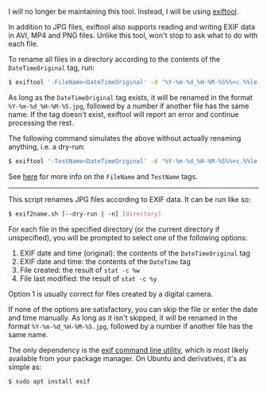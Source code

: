 I will no longer be maintaining this tool. Instead, I will be using
[exiftool](https://exiftool.org).

In addition to JPG files, exiftool also supports reading and writing EXIF data
in AVI, MP4 and PNG files. Unlike this tool, won't stop to ask what to do with
each file.

To rename all files in a directory according to the contents of the
`DateTimeOriginal` tag, run:

```sh
$ exiftool '-FileName<DateTimeOriginal' -d '%Y-%m-%d_%H-%M-%S%%+c.%%le' [directory]
```

As long as the `DateTimeOriginal` tag exists, it will be renamed in the format
`%Y-%m-%d_%H-%M-%S.jpg`, followed by a number if another file has the same name.
If the tag doesn't exist, exiftool will report an error and continue processing
the rest.

The following command simulates the above without actually renaming anything,
i.e. a dry-run:

```sh
$ exiftool '-TestName<DateTimeOriginal' -d '%Y-%m-%d_%H-%M-%S%%+c.%%le' [directory]
```

See [here](https://exiftool.org/filename.html) for more info on the `FileName`
and `TestName` tags.

---

This script renames JPG files according to EXIF data. It can be run like so:

```sh
$ exif2name.sh [--dry-run | -n] [directory]
```

For each file in the specified directory (or the current directory if
unspecified), you will be prompted to select one of the following options:

1. EXIF date and time (original): the contents of the `DateTimeOriginal` tag
1. EXIF date and time: the contents of the `DateTime` tag
1. File created: the result of `stat -c %w`
1. File last modified: the result of `stat -c %y`

Option 1 is usually correct for files created by a digital camera.

If none of the options are satisfactory, you can skip the file or enter the date
and time manually. As long as it isn't skipped, it will be renamed in the format
`%Y-%m-%d_%H-%M-%S.jpg`, followed by a number if another file has the same name.

The only dependency is the
[exif command line utility](https://github.com/libexif/exif), which is most
likely available from your package manager. On Ubuntu and derivatives, it's as
simple as:

```sh
$ sudo apt install exif
```

